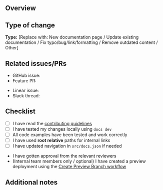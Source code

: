 ## Overview
<!-- Brief description of what documentation is being added/updated -->

## Type of change

**Type:** [Replace with: New documentation page / Update existing documentation / Fix typo/bug/link/formatting / Remove outdated content / Other]

## Related issues/PRs
<!-- 
Link to related issues, feature PRs, or discussions (if applicable)

To automatically close an issue when this PR is merged, use closing keywords:
- "closes #123" or "fixes #123" or "resolves #123"

For regular references without auto-closing, just use:
- "#123" or "See issue #123"

Examples:
- closes #456 (will auto-close issue #456 when PR is merged)
- See #789 for context (will reference but not auto-close issue #789)
-->
- GitHub issue:
- Feature PR:

<!-- For LangChain employees, if applicable: -->
- Linear issue:
- Slack thread:

## Checklist
<!-- Put an 'x' in all boxes that apply -->
- [ ] I have read the [contributing guidelines](README.md)
- [ ] I have tested my changes locally using `docs dev`
- [ ] All code examples have been tested and work correctly
- [ ] I have used **root relative** paths for internal links
- [ ] I have updated navigation in `src/docs.json` if needed
- I have gotten approval from the relevant reviewers
- (Internal team members only / optional) I have created a preview deployment using the [Create Preview Branch workflow](https://github.com/langchain-ai/docs/actions/workflows/create-preview-branch.yml)

## Additional notes
<!-- Any other information that would be helpful for reviewers -->
